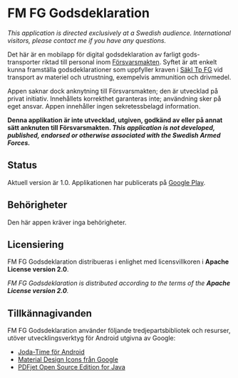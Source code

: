 FM FG Godsdeklaration
=====================

_This application is directed exclusively at a Swedish audience. International visitors, please
contact me if you have any questions._

Det här är en mobilapp för digital godsdeklaration av farligt gods-transporter riktad till personal
inom [Försvarsmakten](http://www.forsvarsmakten.se/). Syftet är att enkelt kunna framställa
godsdeklarationer som uppfyller kraven i
[SäkI Tp FG](http://dokument.forsvarsmakten.se/SakI/saki_2013/webb/SakI_Tp/Tp_Titel/IPM_SakI_Tp.htm)
vid transport av materiel och utrustning, exempelvis ammunition och drivmedel.

Appen saknar dock anknytning till Försvarsmakten; den är utvecklad på privat initiativ.
Innehållets korrekthet garanteras inte; användning sker på eget ansvar. Appen innehåller
ingen sekretessbelagd information.

**Denna applikation är inte utvecklad, utgiven, godkänd av eller på annat sätt anknuten till
Försvarsmakten. _This application is not developed, published, endorsed or otherwise associated
with the Swedish Armed Forces._**

## Status
Aktuell version är 1.0. Applikationen har publicerats på
[Google Play](https://play.google.com/store/apps/details?id=se.accidis.fmfg.app).

## Behörigheter
Den här appen kräver inga behörigheter.

## Licensiering
FM FG Godsdeklaration distribueras i enlighet med licensvillkoren i **Apache License version 2.0**.

_FM FG Godsdeklaration is distributed according to the terms of the **Apache License version 2.0**._

## Tillkännagivanden
FM FG Godsdeklaration använder följande tredjepartsbibliotek och resurser, utöver
utvecklingsverktyg för Android utgivna av Google:

* [Joda-Time för Android](https://github.com/dlew/joda-time-android)
* [Material Design Icons från Google](https://github.com/google/material-design-icons)
* [PDFjet Open Source Edition for Java](http://pdfjet.com/os/edition.html)
